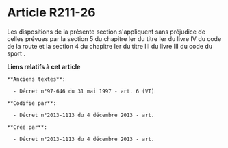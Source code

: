 # Article R211-26

Les dispositions de la présente section s'appliquent sans préjudice de celles prévues par la section 5 du chapitre Ier du
titre Ier du livre IV du code de la route et la section 4 du chapitre Ier du titre III du livre III du code du sport .

**Liens relatifs à cet article**

	**Anciens textes**:

	  - Décret n°97-646 du 31 mai 1997 - art. 6 (VT)

	**Codifié par**:

	  - Décret n°2013-1113 du 4 décembre 2013 - art.

	**Créé par**:

	  - Décret n°2013-1113 du 4 décembre 2013 - art.
